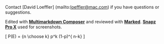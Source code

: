 Contact 
[David Loeffler] (mailto:loeffler@mac.com) 
if you have questions or suggestions.

Edited with [**Multimarkdown Composer**](http://multimarkdown.com/) and reviewed with [**Marked**](http://markedapp.com/).  [**Snapz Pro X**](http://www.ambrosiasw.com/utilities/snapzprox/) used for screenshots.

\[ P(E) = {n \choose k} p^k (1-p)^{ n-k} \]
